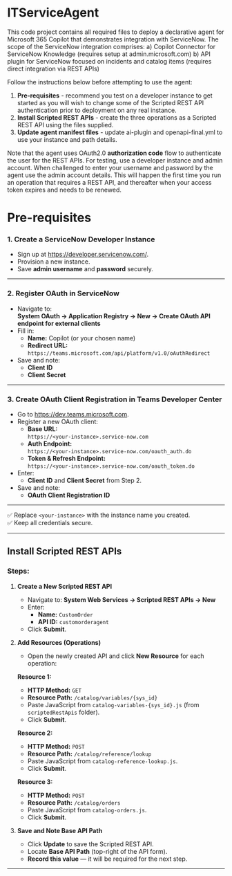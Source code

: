 # ITServiceAgent

This code project contains all required files to deploy a declarative agent for Microsoft 365 Copilot that demonstrates integration with ServiceNow.
The scope of the ServiceNow integration comprises:
a) Copilot Connector for ServiceNow Knowledge (requires setup at admin.microsoft.com)
b) API plugin for ServiceNow focused on incidents and catalog items (requires direct integration via REST APIs)

Follow the instructions below before attempting to use the agent:
1. **Pre-requisites** - recommend you test on a developer instance to get started as you will wish to change some of the Scripted REST API authentication prior to deployment on any real instance.
2. **Install Scripted REST APIs** - create the three operations as a Scripted REST API using the files supplied.
3. **Update agent manifest files** - update ai-plugin and openapi-final.yml to use your instance and path details.

Note that the agent uses OAuth2.0 **authorization code** flow to authenticate the user for the REST APIs. For testing, use a developer instance and admin account. When challenged to enter your username and password by the agent use the admin account details. This will happen the first time you run an operation that requires a REST API, and thereafter when your access token expires and needs to be renewed. 

# **Pre-requisites**

### **1. Create a ServiceNow Developer Instance**

*   Sign up at <https://developer.servicenow.com/>.
*   Provision a new instance.
*   Save **admin username** and **password** securely.

***

### **2. Register OAuth in ServiceNow**

*   Navigate to:  
    **System OAuth → Application Registry → New → Create OAuth API endpoint for external clients**
*   Fill in:
    *   **Name:** Copilot (or your chosen name)
    *   **Redirect URL:**  
        `https://teams.microsoft.com/api/platform/v1.0/oAuthRedirect`
*   Save and note:
    *   **Client ID**
    *   **Client Secret**

***

### **3. Create OAuth Client Registration in Teams Developer Center**

*   Go to <https://dev.teams.microsoft.com>.
*   Register a new OAuth client:
    *   **Base URL:**  
        `https://<your-instance>.service-now.com`
    *   **Auth Endpoint:**  
        `https://<your-instance>.service-now.com/oauth_auth.do`
    *   **Token & Refresh Endpoint:**  
        `https://<your-instance>.service-now.com/oauth_token.do`
*   Enter:
    *   **Client ID** and **Client Secret** from Step 2.
*   Save and note:
    *   **OAuth Client Registration ID**

***

✅ Replace `<your-instance>` with the instance name you created.  
✅ Keep all credentials secure.

***

## Install Scripted REST APIs

### Steps:

1.  **Create a New Scripted REST API**
    *   Navigate to: **System Web Services → Scripted REST APIs → New**
    *   Enter:
        *   **Name:** `CustomOrder`
        *   **API ID:** `customorderagent`
    *   Click **Submit**.

2.  **Add Resources (Operations)**

    *   Open the newly created API and click **New Resource** for each operation:

    **Resource 1:**

    *   **HTTP Method:** `GET`
    *   **Resource Path:** `/catalog/variables/{sys_id}`
    *   Paste JavaScript from `catalog-variables-{sys_id}.js` (from `scriptedRestApis` folder).
    *   Click **Submit**.

    **Resource 2:**

    *   **HTTP Method:** `POST`
    *   **Resource Path:** `/catalog/reference/lookup`
    *   Paste JavaScript from `catalog-reference-lookup.js`.
    *   Click **Submit**.

    **Resource 3:**

    *   **HTTP Method:** `POST`
    *   **Resource Path:** `/catalog/orders`
    *   Paste JavaScript from `catalog-orders.js`.
    *   Click **Submit**.

3.  **Save and Note Base API Path**
    *   Click **Update** to save the Scripted REST API.
    *   Locate **Base API Path** (top-right of the API form).
    *   **Record this value** — it will be required for the next step.

***


